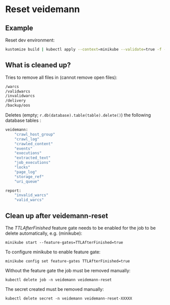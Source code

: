 # Reset veidemann

## Example

Reset dev environment:
```bash
kustomize build | kubectl apply --context=minikube --validate=true -f -
```

## What is cleaned up?

Tries to remove all files in (cannot remove open files):

```bash
/warcs
/validwarcs
/invalidwarcs
/delivery
/backup/oos
``` 

Deletes (empty; `r.db(database).table(table).delete()`) the following database tables :

```bash
veidemann:
    "crawl_host_group"
    "crawl_log"
    "crawled_content"
    "events"
    "executions"
    "extracted_text"
    "job_executions"
    "locks"
    "page_log"
    "storage_ref"
    "uri_queue"

report:
    "invalid_warcs"
    "valid_warcs"
```

## Clean up after veidemann-reset

The _TTLAfterFinished_ feature gate needs to be enabled for the job to be delete automatically, e.g. (minikube):

    minikube start --feature-gates=TTLAfterFinished=true

To configure minikube to enable feature gate:
   
    minikube config set feature-gates TTLAfterFinished=true

Without the feature gate the job must be removed manually:

    kubectl delete job -n veidemann veidemann-reset
    
The secret created must be removed manually:

    kubectl delete secret -n veidemann veidemann-reset-XXXXX
